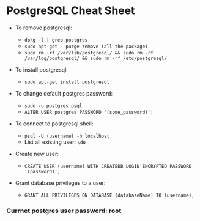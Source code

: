 # PostgreSQL Cheat Sheet

- To remove postgresql: 
  - ```dpkg -l | grep postgres```
  - ```sudo apt-get --purge remove (all the package)```
  - ```sudo rm -rf /var/lib/postgresql/ && sudo rm -rf /var/log/postgresql/ && sudo rm -rf /etc/postgresql/```

- To install postgresql: 
  - ```sudo apt-get install postgresql```

- To change default postgres password:
  - ```sudo -u postgres psql```
  - ```ALTER USER postgres PASSWORD '(some_password)';```

- To connect to postgresql shell:
  - ```psql -U (username) -h localhost```
  - List all existing user: ```\du```

- Create new user:
  - ```CREATE USER (username) WITH CREATEDB LOGIN ENCRYPTED PASSWORD '(password)';```

- Grant database privileges to a user:
  - ```GRANT ALL PRIVILEGES ON DATABASE (databaseName) TO (username);```



### **Currnet postgres user password: root**
